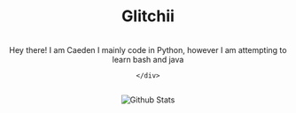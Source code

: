 
<div>
  <p align="center">
    <!-- <img src="https://avatars2.githubusercontent.com/u/46096865?s=460&u=c17d80c0914eb1efe02ebe9aeba11b1e3cf9212a" width="30%"> -->
    <h1 align="center" >Glitchii</h1>
    <br>
    <div align="center">
      Hey there! I am Caeden
      I mainly code in Python, however I am attempting to learn bash and java

    </div>
  </p>
  <div style="display: flex; text-align: center; position: relative; left: 50%; transform: translateX(-50px);" align="center">
   
  </div>

![Github Stats](https://github-readme-stats.vercel.app/api?username=caedenph&count_private=true&show_icons=true&include_all_commits=true)
